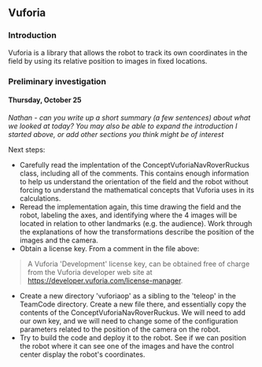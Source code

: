 ## Vuforia

### Introduction
Vuforia is a library that allows the robot to track its own coordinates in the field by using its relative position to images in fixed locations.

### Preliminary investigation

#### Thursday, October 25
_Nathan - can you write up a short summary (a few sentences) about what we looked at today? You may also be able to expand the introduction I started above, or add other sections you think might be of interest_

Next steps:
* Carefully read the implentation of the ConceptVuforiaNavRoverRuckus class, including all of the comments. This contains enough information to help us understand the orientation of the field and the robot without forcing to understand the mathematical concepts that Vuforia uses in its calculations.
* Reread the implementation again, this time drawing the field and the robot, labeling the axes, and identifying where the 4 images will be located in relation to other landmarks (e.g. the audience). Work through the explanations of how the transformations describe the position of the images and the camera.
* Obtain a license key. From a comment in the file above:
> A Vuforia 'Development' license key, can be obtained free of charge from the Vuforia developer web site at https://developer.vuforia.com/license-manager.
* Create a new directory 'vuforiaop' as a sibling to the 'teleop' in the TeamCode directory. Create a new file there, and essentially copy the contents of the ConceptVuforiaNavRoverRuckus. We will need to add our own key, and we will need to change some of the configuration parameters related to the position of the camera on the robot.
* Try to build the code and deploy it to the robot. See if we can position the robot where it can see one of the images and have the control center display the robot's coordinates.

